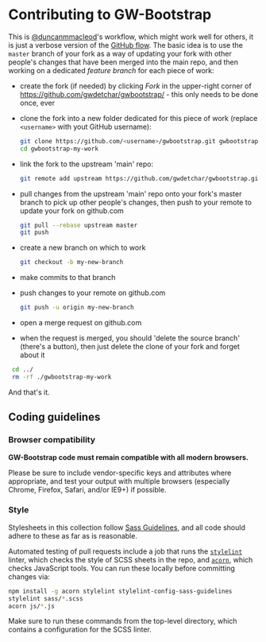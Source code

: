 # Contributing to GW-Bootstrap

This is [@duncanmmacleod](//github.com/duncanmmacleod/)'s workflow, which might work well for others, it is just a verbose version of the [GitHub flow](https://guides.github.com/introduction/flow/).
The basic idea is to use the `master` branch of your fork as a way of updating your fork with other people's changes that have been merged into the main repo, and then  working on a dedicated _feature branch_ for each piece of work:

- create the fork (if needed) by clicking _Fork_ in the upper-right corner of https://github.com/gwdetchar/gwbootstrap/ - this only needs to be done once, ever
- clone the fork into a new folder dedicated for this piece of work (replace `<username>` with yout GitHub username):

  ```bash
  git clone https://github.com/<username>/gwbootstrap.git gwbootstrap-my-work  # change gwbootstrap-my-work as appropriate
  cd gwbootstrap-my-work
  ```
  
- link the fork to the upstream 'main' repo:

  ```bash
  git remote add upstream https://github.com/gwdetchar/gwbootstrap.git
  ```
  
- pull changes from the upstream 'main' repo onto your fork's master branch to pick up other people's changes, then push to your remote to update your fork on github.com

  ```bash
  git pull --rebase upstream master
  git push
  ```

- create a new branch on which to work

  ```bash
  git checkout -b my-new-branch
  ```
  
- make commits to that branch
- push changes to your remote on github.com

  ```bash
  git push -u origin my-new-branch
  ```

- open a merge request on github.com
- when the request is merged, you should 'delete the source branch' (there's a button), then just delete the clone of your fork and forget about it

 ```bash
  cd ../
  rm -rf ./gwbootstrap-my-work
  ```

And that's it.

## Coding guidelines

### Browser compatibility

**GW-Bootstrap code must remain compatible with all modern browsers.**

Please be sure to include vendor-specific keys and attributes where
appropriate, and test your output with multiple browsers (especially
Chrome, Firefox, Safari, and/or IE9+) if possible.

### Style

Stylesheets in this collection follow [Sass Guidelines](https://sass-guidelin.es),
and all code should adhere to these as far as is reasonable.

Automated testing of pull requests include a job that runs the
[`stylelint`](https://stylelint.io) linter, which checks the style of SCSS
sheets in the repo, and [`acorn`](//github.com/acornjs/acorn), which checks
JavaScript tools. You can run these locally before committing changes via:

```bash
npm install -g acorn stylelint stylelint-config-sass-guidelines
stylelint sass/*.scss
acorn js/*.js
```
Make sure to run these commands from the top-level directory, which contains
a configuration for the SCSS linter.
